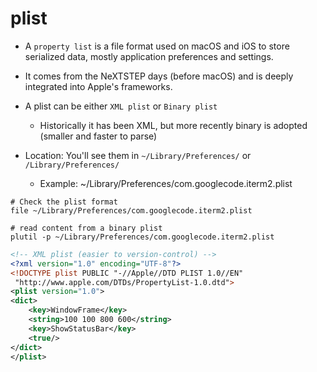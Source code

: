 # plist

- A `property list` is a file format used on macOS and iOS to store serialized data, mostly application preferences and settings.
- It comes from the NeXTSTEP days (before macOS) and is deeply integrated into Apple's frameworks.
- A plist can be either `XML plist` or `Binary plist`
  - Historically it has been XML, but more recently binary is adopted (smaller and faster to parse)

- Location: You'll see them in `~/Library/Preferences/` or `/Library/Preferences/`
  - Example: ~/Library/Preferences/com.googlecode.iterm2.plist

```shell
# Check the plist format
file ~/Library/Preferences/com.googlecode.iterm2.plist

# read content from a binary plist
plutil -p ~/Library/Preferences/com.googlecode.iterm2.plist
```

```xml
<!-- XML plist (easier to version-control) -->
<?xml version="1.0" encoding="UTF-8"?>
<!DOCTYPE plist PUBLIC "-//Apple//DTD PLIST 1.0//EN"
 "http://www.apple.com/DTDs/PropertyList-1.0.dtd">
<plist version="1.0">
<dict>
    <key>WindowFrame</key>
    <string>100 100 800 600</string>
    <key>ShowStatusBar</key>
    <true/>
</dict>
</plist>
```
